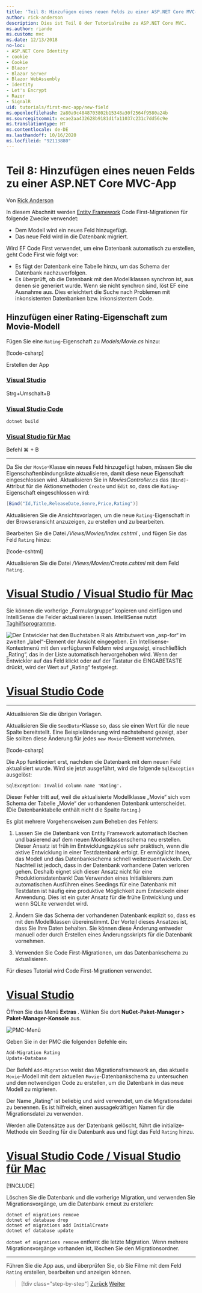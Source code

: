 ```yaml
---
title: 'Teil 8: Hinzufügen eines neuen Felds zu einer ASP.NET Core MVC-App'
author: rick-anderson
description: Dies ist Teil 8 der Tutorialreihe zu ASP.NET Core MVC.
ms.author: riande
ms.custom: mvc
ms.date: 12/13/2018
no-loc:
- ASP.NET Core Identity
- cookie
- Cookie
- Blazor
- Blazor Server
- Blazor WebAssembly
- Identity
- Let's Encrypt
- Razor
- SignalR
uid: tutorials/first-mvc-app/new-field
ms.openlocfilehash: 2a80a9c4848703802b15348a30f2564f9580a24b
ms.sourcegitcommit: ecae2aa432628b9181d1fa11037c231c7dd56c9e
ms.translationtype: HT
ms.contentlocale: de-DE
ms.lasthandoff: 10/16/2020
ms.locfileid: "92113880"
---
```

# <a name="part-8-add-a-new-field-to-an-aspnet-core-mvc-app"></a>Teil 8: Hinzufügen eines neuen Felds zu einer ASP.NET Core MVC-App

Von [Rick Anderson](https://twitter.com/RickAndMSFT)

In diesem Abschnitt werden [Entity Framework](/ef/core/get-started/aspnetcore/new-db) Code First-Migrationen für folgende Zwecke verwendet:

* Dem Modell wird ein neues Feld hinzugefügt.
* Das neue Feld wird in die Datenbank migriert.

Wird EF Code First verwendet, um eine Datenbank automatisch zu erstellen, geht Code First wie folgt vor:

* Es fügt der Datenbank eine Tabelle hinzu, um das Schema der Datenbank nachzuverfolgen.
* Es überprüft, ob die Datenbank mit den Modellklassen synchron ist, aus denen sie generiert wurde. Wenn sie nicht synchron sind, löst EF eine Ausnahme aus. Dies erleichtert die Suche nach Problemen mit inkonsistenten Datenbanken bzw. inkonsistentem Code.

## <a name="add-a-rating-property-to-the-movie-model"></a>Hinzufügen einer Rating-Eigenschaft zum Movie-Modell

Fügen Sie eine `Rating`-Eigenschaft zu *Models/Movie.cs* hinzu:

[!code-csharp[](~/tutorials/first-mvc-app/start-mvc/sample/MvcMovie22/Models/MovieDateRating.cs?highlight=13&name=snippet)]

Erstellen der App

### <a name="visual-studio"></a>[Visual Studio](#tab/visual-studio)

 Strg+Umschalt+B

### <a name="visual-studio-code"></a>[Visual Studio Code](#tab/visual-studio-code)

```dotnetcli
dotnet build
```

### <a name="visual-studio-for-mac"></a>[Visual Studio für Mac](#tab/visual-studio-mac)

Befehl ⌘ + B

------

Da Sie der `Movie`-Klasse ein neues Feld hinzugefügt haben, müssen Sie die Eigenschaftenbindungsliste aktualisieren, damit diese neue Eigenschaft eingeschlossen wird. Aktualisieren Sie in *MoviesController.cs* das `[Bind]`-Attribut für die Aktionsmethoden `Create` und `Edit` so, dass die `Rating`-Eigenschaft eingeschlossen wird:

```csharp
[Bind("Id,Title,ReleaseDate,Genre,Price,Rating")]
   ```

Aktualisieren Sie die Ansichtsvorlagen, um die neue `Rating`-Eigenschaft in der Browseransicht anzuzeigen, zu erstellen und zu bearbeiten.

Bearbeiten Sie die Datei */Views/Movies/Index.cshtml* , und fügen Sie das Feld `Rating` hinzu:

[!code-cshtml[](~/tutorials/first-mvc-app/start-mvc/sample/MvcMovie22/Views/Movies/IndexGenreRating.cshtml?highlight=16,38&range=24-64)]

Aktualisieren Sie die Datei */Views/Movies/Create.cshtml* mit dem Feld `Rating`.

# <a name="visual-studio--visual-studio-for-mac"></a>[Visual Studio / Visual Studio für Mac](#tab/visual-studio+visual-studio-mac)

Sie können die vorherige „Formulargruppe“ kopieren und einfügen und IntelliSense die Felder aktualisieren lassen. IntelliSense nutzt [Taghilfsprogramme](xref:mvc/views/tag-helpers/intro).

![Der Entwickler hat den Buchstaben R als Attributwert von „asp-for“ im zweiten „label“-Element der Ansicht eingegeben. Ein Intellisense-Kontextmenü mit den verfügbaren Feldern wird angezeigt, einschließlich „Rating“, das in der Liste automatisch hervorgehoben wird. Wenn der Entwickler auf das Feld klickt oder auf der Tastatur die EINGABETASTE drückt, wird der Wert auf „Rating“ festgelegt.](new-field/_static/cr.png)

# <a name="visual-studio-code"></a>[Visual Studio Code](#tab/visual-studio-code)

<!-- This tab intentionally left blank. -->

---

Aktualisieren Sie die übrigen Vorlagen.

Aktualisieren Sie die `SeedData`-Klasse so, dass sie einen Wert für die neue Spalte bereitstellt. Eine Beispieländerung wird nachstehend gezeigt, aber Sie sollten diese Änderung für jedes `new Movie`-Element vornehmen.

[!code-csharp[](start-mvc/sample/MvcMovie/Models/SeedDataRating.cs?name=snippet1&highlight=6)]

Die App funktioniert erst, nachdem die Datenbank mit dem neuen Feld aktualisiert wurde. Wird sie jetzt ausgeführt, wird die folgende `SqlException` ausgelöst:

`SqlException: Invalid column name 'Rating'.`

Dieser Fehler tritt auf, weil die aktualisierte Modellklasse „Movie“ sich vom Schema der Tabelle „Movie“ der vorhandenen Datenbank unterscheidet. (Die Datenbanktabelle enthält nicht die Spalte `Rating`.)

Es gibt mehrere Vorgehensweisen zum Beheben des Fehlers:

1. Lassen Sie die Datenbank von Entity Framework automatisch löschen und basierend auf dem neuen Modellklassenschema neu erstellen. Dieser Ansatz ist früh im Entwicklungszyklus sehr praktisch, wenn die aktive Entwicklung in einer Testdatenbank erfolgt. Er ermöglicht Ihnen, das Modell und das Datenbankschema schnell weiterzuentwickeln. Der Nachteil ist jedoch, dass in der Datenbank vorhandene Daten verloren gehen. Deshalb eignet sich dieser Ansatz nicht für eine Produktionsdatenbank! Das Verwenden eines Initialisierers zum automatischen Ausführen eines Seedings für eine Datenbank mit Testdaten ist häufig eine produktive Möglichkeit zum Entwickeln einer Anwendung. Dies ist ein guter Ansatz für die frühe Entwicklung und wenn SQLite verwendet wird.

2. Ändern Sie das Schema der vorhandenen Datenbank explizit so, dass es mit den Modellklassen übereinstimmt. Der Vorteil dieses Ansatzes ist, dass Sie Ihre Daten behalten. Sie können diese Änderung entweder manuell oder durch Erstellen eines Änderungsskripts für die Datenbank vornehmen.

3. Verwenden Sie Code First-Migrationen, um das Datenbankschema zu aktualisieren.

Für dieses Tutorial wird Code First-Migrationen verwendet.

# <a name="visual-studio"></a>[Visual Studio](#tab/visual-studio)

Öffnen Sie das Menü **Extras** . Wählen Sie dort **NuGet-Paket-Manager > Paket-Manager-Konsole** aus.

  ![PMC-Menü](adding-model/_static/pmc.png)

Geben Sie in der PMC die folgenden Befehle ein:

```powershell
Add-Migration Rating
Update-Database
```

Der Befehl `Add-Migration` weist das Migrationsframework an, das aktuelle `Movie`-Modell mit dem aktuellen `Movie`-Datenbankschema zu untersuchen und den notwendigen Code zu erstellen, um die Datenbank in das neue Modell zu migrieren.

Der Name „Rating“ ist beliebig und wird verwendet, um die Migrationsdatei zu benennen. Es ist hilfreich, einen aussagekräftigen Namen für die Migrationsdatei zu verwenden.

Werden alle Datensätze aus der Datenbank gelöscht, führt die initialize-Methode ein Seeding für die Datenbank aus und fügt das Feld `Rating` hinzu.

# <a name="visual-studio-code--visual-studio-for-mac"></a>[Visual Studio Code / Visual Studio für Mac](#tab/visual-studio-code+visual-studio-mac)

[!INCLUDE[](~/includes/RP-mvc-shared/sqlite-warn.md)]

Löschen Sie die Datenbank und die vorherige Migration, und verwenden Sie Migrationsvorgänge, um die Datenbank erneut zu erstellen:

```dotnetcli
dotnet ef migrations remove
dotnet ef database drop
dotnet ef migrations add InitialCreate
dotnet ef database update
```

`dotnet ef migrations remove` entfernt die letzte Migration. Wenn mehrere Migrationsvorgänge vorhanden ist, löschen Sie den Migrationsordner.

---
<!-- End of VS tabs -->

Führen Sie die App aus, und überprüfen Sie, ob Sie Filme mit dem Feld `Rating` erstellen, bearbeiten und anzeigen können.

> [!div class="step-by-step"]
> [Zurück](search.md)
> [Weiter](validation.md)
